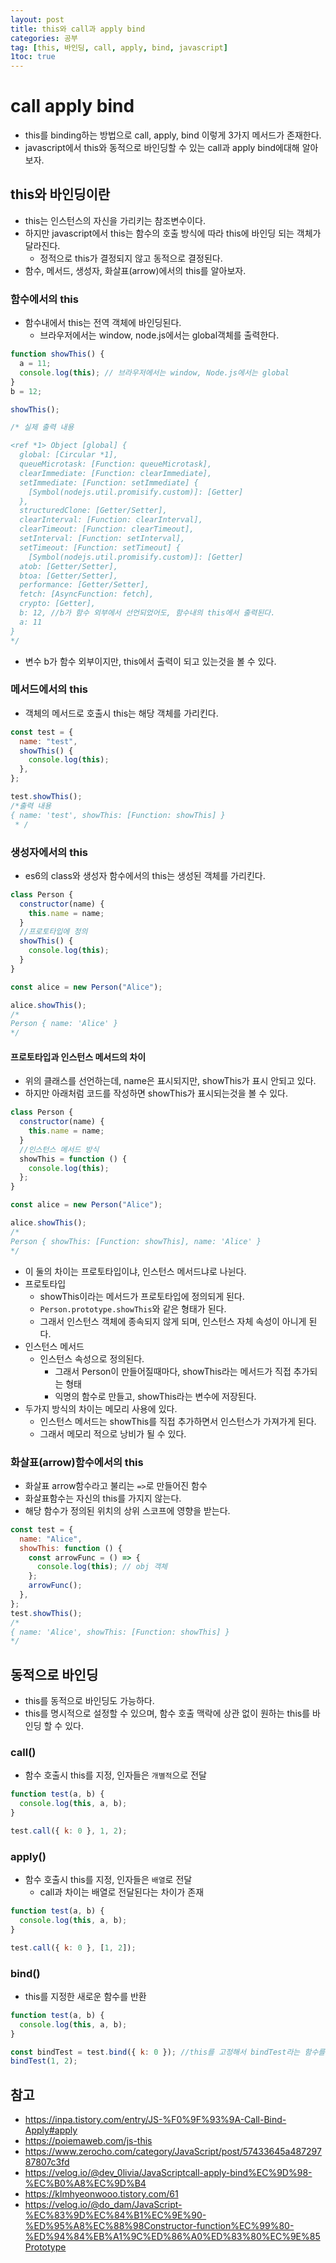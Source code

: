 ```yaml
---
layout: post
title: this와 call과 apply bind
categories: 공부
tag: [this, 바인딩, call, apply, bind, javascript]
1toc: true
---
```


# call apply bind

- this를 binding하는 방법으로 call, apply, bind 이렇게 3가지 메서드가 존재한다.
- javascript에서 this와 동적으로 바인딩할 수 있는 call과 apply bind에대해 알아보자.

## this와 바인딩이란

- this는 인스턴스의 자신을 가리키는 참조변수이다.
- 하지만 javascript에서 this는 함수의 호출 방식에 따라 this에 바인딩 되는 객체가 달라진다.
  - 정적으로 this가 결정되지 않고 동적으로 결정된다.
- 함수, 메서드, 생성자, 화살표(arrow)에서의 this를 알아보자.

### 함수에서의 this

- 함수내에서 this는 전역 객체에 바인딩된다.
  - 브라우저에서는 window, node.js에서는 global객체를 출력한다.

```js
function showThis() {
  a = 11;
  console.log(this); // 브라우저에서는 window, Node.js에서는 global
}
b = 12;

showThis();

/* 실제 출력 내용

<ref *1> Object [global] {
  global: [Circular *1],
  queueMicrotask: [Function: queueMicrotask],
  clearImmediate: [Function: clearImmediate],
  setImmediate: [Function: setImmediate] {
    [Symbol(nodejs.util.promisify.custom)]: [Getter]
  },
  structuredClone: [Getter/Setter],
  clearInterval: [Function: clearInterval],
  clearTimeout: [Function: clearTimeout],
  setInterval: [Function: setInterval],
  setTimeout: [Function: setTimeout] {
    [Symbol(nodejs.util.promisify.custom)]: [Getter]
  atob: [Getter/Setter],
  btoa: [Getter/Setter],
  performance: [Getter/Setter],
  fetch: [AsyncFunction: fetch],
  crypto: [Getter],
  b: 12, //b가 함수 외부에서 선언되었어도, 함수내의 this에서 출력된다.
  a: 11
} 
*/
```

- 변수 b가 함수 외부이지만, this에서 출력이 되고 있는것을 볼 수 있다.

### 메서드에서의 this

- 객체의 메서드로 호출시 this는 해당 객체를 가리킨다.

```js
const test = {
  name: "test",
  showThis() {
    console.log(this);
  },
};

test.showThis();
/*출력 내용
{ name: 'test', showThis: [Function: showThis] }
 * /

```

### 생성자에서의 this

- es6의 class와 생성자 함수에서의 this는 생성된 객체를 가리킨다.

```js
class Person {
  constructor(name) {
    this.name = name;
  }
  //프로토타입에 정의
  showThis() {
    console.log(this);
  }
}

const alice = new Person("Alice");

alice.showThis();
/*
Person { name: 'Alice' }
*/
```

#### 프로토타입과 인스턴스 메서드의 차이

- 위의 클래스를 선언하는데, name은 표시되지만, showThis가 표시 안되고 있다.
- 하지만 아래처럼 코드를 작성하면 showThis가 표시되는것을 볼 수 있다.

```js
class Person {
  constructor(name) {
    this.name = name;
  }
  //인스턴스 메서드 방식
  showThis = function () {
    console.log(this);
  };
}

const alice = new Person("Alice");

alice.showThis();
/*
Person { showThis: [Function: showThis], name: 'Alice' }
*/
```

- 이 둘의 차이는 프로토타입이냐, 인스턴스 메서드냐로 나뉜다.
- 프로토타입
  - showThis이라는 메서드가 프로토타입에 정의되게 된다.
  - `Person.prototype.showThis`와 같은 형태가 된다.
  - 그래서 인스턴스 객체에 종속되지 않게 되며, 인스턴스 자체 속성이 아니게 된다.
- 인스턴스 메서드
  - 인스턴스 속성으로 정의된다.
    - 그래서 Person이 만들어질때마다, showThis라는 메서드가 직접 추가되는 형태
    - 익명의 함수로 만들고, showThis라는 변수에 저장된다.
- 두가지 방식의 차이는 메모리 사용에 있다.
  - 인스턴스 메서드는 showThis를 직접 추가하면서 인스턴스가 가져가게 된다.
  - 그래서 메모리 적으로 낭비가 될 수 있다.

### 화살표(arrow)함수에서의 this

- 화살표 arrow함수라고 불리는 `=>`로 만들어진 함수
- 화살표함수는 자신의 this를 가지지 않는다.
- 해당 함수가 정의된 위치의 상위 스코프에 영향을 받는다.

```js
const test = {
  name: "Alice",
  showThis: function () {
    const arrowFunc = () => {
      console.log(this); // obj 객체
    };
    arrowFunc();
  },
};
test.showThis();
/*
{ name: 'Alice', showThis: [Function: showThis] }
*/
```

## 동적으로 바인딩

- this를 동적으로 바인딩도 가능하다.
- this를 명시적으로 설정할 수 있으며, 함수 호출 맥락에 상관 없이 원하는 this를 바인딩 할 수 있다.

### call()

- 함수 호출시 this를 지정, 인자들은 `개별적`으로 전달

```js
function test(a, b) {
  console.log(this, a, b);
}

test.call({ k: 0 }, 1, 2);
```

### apply()

- 함수 호출시 this를 지정, 인자들은 `배열`로 전달
  - call과 차이는 배열로 전달된다는 차이가 존재

```js
function test(a, b) {
  console.log(this, a, b);
}

test.call({ k: 0 }, [1, 2]);
```

### bind()

- this를 지정한 새로운 함수를 반환

```js
function test(a, b) {
  console.log(this, a, b);
}

const bindTest = test.bind({ k: 0 }); //this를 고정해서 bindTest라는 함수를 생성
bindTest(1, 2);
```

## 참고

- https://inpa.tistory.com/entry/JS-%F0%9F%93%9A-Call-Bind-Apply#apply
- https://poiemaweb.com/js-this
- https://www.zerocho.com/category/JavaScript/post/57433645a48729787807c3fd
- https://velog.io/@dev_0livia/JavaScriptcall-apply-bind%EC%9D%98-%EC%B0%A8%EC%9D%B4
- https://klmhyeonwooo.tistory.com/61
- https://velog.io/@do_dam/JavaScript-%EC%83%9D%EC%84%B1%EC%9E%90-%ED%95%A8%EC%88%98Constructor-function%EC%99%80-%ED%94%84%EB%A1%9C%ED%86%A0%ED%83%80%EC%9E%85Prototype
